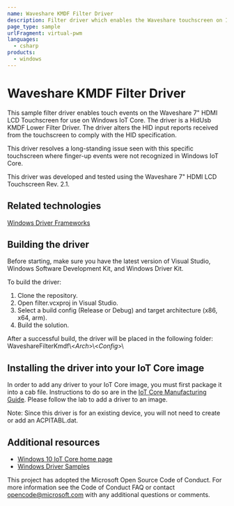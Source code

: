```yaml
---
name: Waveshare KMDF Filter Driver
description: Filter driver which enables the Waveshare touchscreen on IoT Core.
page_type: sample
urlFragment: virtual-pwm
languages:
  - csharp
products:
  - windows
---
```


# Waveshare KMDF Filter Driver

This sample filter driver enables touch events on the Waveshare 7" HDMI LCD Touchscreen for use on Windows IoT Core.  The driver is a HidUsb KMDF Lower Filter Driver.  The driver alters the HID input reports received from the touchscreen to comply with the HID specification.

This driver resolves a long-standing issue seen with this specific touchscreen where finger-up events were not recognized in Windows IoT Core.

This driver was developed and tested using the Waveshare 7" HDMI LCD Touchscreen Rev. 2.1.

## Related technologies
[Windows Driver Frameworks](http://msdn.microsoft.com/en-us/library/windows/hardware/ff557565)

## Building the driver
Before starting, make sure you have the latest version of Visual Studio, Windows Software Development Kit, and Windows Driver Kit.

To build the driver:
1. Clone the repository.
2. Open filter.vcxproj in Visual Studio.
3. Select a build config (Release or Debug) and target architecture (x86, x64, arm).
4. Build the solution.

After a successful build, the driver will be placed in the following folder: WaveshareFilterKmdf\\\<*Arch*\>\\<*Config*\>\

## Installing the driver into your IoT Core image
In order to add any driver to your IoT Core image, you must first package it into a cab file.  Instructions to do so are in the [IoT Core Manufacturing Guide](https://docs.microsoft.com/en-us/windows-hardware/manufacture/iot/add-a-driver-to-an-image). Please follow the lab to add a driver to an image.

Note: Since this driver is for an existing device, you will not need to create or add an ACPITABL.dat.

## Additional resources
* [Windows 10 IoT Core home page](https://developer.microsoft.com/en-us/windows/iot/)
* [Windows Driver Samples](https://github.com/Microsoft/Windows-driver-samples/)

This project has adopted the Microsoft Open Source Code of Conduct. For more information see the Code of Conduct FAQ or contact <opencode@microsoft.com> with any additional questions or comments.
